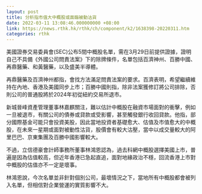 ```yaml
---
layout: post
title: 分析指市值大中概股或面臨被動沽貨
date: 2022-03-11 13:08:46.000000000 +08:00
link: https://news.rthk.hk/rthk/ch/component/k2/1638398-20220311.htm
categories: rthk
---
```


美國證券交易委員會(SEC)公布5間中概股名單，需在3月29日前提供證據，證明自己不具備《外國公司問責法案》下的除牌條件，名單包括百濟神州、百勝中國、再鼎醫藥、和黃醫藥，以及盛美半導體。

再鼎醫藥及百濟神州都指，會找方法滿足問責法案的要求。百濟表明，希望繼續維持在內地、香港及美國同步上市；百勝中國則指，除非法案獲修訂將公司排除，否則公司的普通股將於2024年初從紐約交易所退市。

新城晉峰資產管理董事林嘉麒關注，難以估計中概股在融資市場面對的衝擊，例如一旦被退市，有關公司的債券或貸款或受影響，甚至觸發銀行收回貸款。他指，部分國際基金可能只會投資美股，因此當地投資者基礎愈大、估值及市值愈大的中概股，在未來一星期或面對被動性沽貨，股價會有較大沽壓，當中以成交量較大的阿里巴巴、京東集團及百勝中國影響較大。

不過，立信德豪會計師事務所董事林鴻恩認為，過去科網中概股選擇美國上市，普遍是因為估值較高，但近年香港已急起直追，面對地緣政治不穩，回流香港上市對中概股的估值亦不一定是壞事。

林鴻恩說，今次名單並非針對個別公司，最壞情況之下，當地所有中概股都會被列入名單，但相信對企業營運的實質影響不大。
